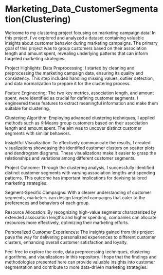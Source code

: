 # Marketing_Data_CustomerSegmentation(Clustering)

Welcome to my clustering project focusing on marketing campaign data! In this project, I've explored and analyzed a dataset containing valuable insights about customer behavior during marketing campaigns. The primary goal of this project was to group customers based on their association length and amount spent, revealing underlying patterns that can inform targeted marketing strategies.

Project Highlights:
Data Preprocessing: I started by cleaning and preprocessing the marketing campaign data, ensuring its quality and consistency. This step included handling missing values, outlier detection, and data normalization to prepare it for the clustering process.

Feature Engineering: The two key metrics, association length, and amount spent, were identified as crucial for defining customer segments. I engineered these features to extract meaningful information and make them suitable for clustering.

Clustering Algorithm: Employing advanced clustering techniques, I applied methods such as K-Means group customers based on their association length and amount spent. The aim was to uncover distinct customer segments with similar behaviors.

Insightful Visualization: To effectively communicate the results, I created visualizations showcasing the identified customer clusters on scatter plots and dendrogram diagrams. These visualizations make it easier to grasp the relationships and variations among different customer segments.

Project Outcome:
Through the clustering analysis, I successfully identified distinct customer segments with varying association lengths and spending patterns. This outcome has important implications for devising tailored marketing strategies:

Segment-Specific Campaigns: With a clearer understanding of customer segments, marketers can design targeted campaigns that cater to the preferences and behaviors of each group.

Resource Allocation: By recognizing high-value segments characterized by extended association lengths and higher spending, companies can allocate resources more effectively, optimizing their marketing efforts.

Personalized Customer Experiences: The insights gained from this project pave the way for delivering personalized experiences to different customer clusters, enhancing overall customer satisfaction and loyalty.

Feel free to explore the code, data preprocessing techniques, clustering algorithms, and visualizations in this repository. I hope that the findings and methodologies presented here can provide valuable insights into customer segmentation and contribute to more data-driven marketing strategies.
